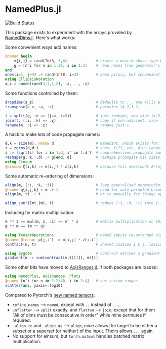 # NamedPlus.jl

[![Build Status](https://travis-ci.org/mcabbott/NamedPlus.jl.svg?branch=master)](https://travis-ci.org/mcabbott/NamedPlus.jl)

This package exists to experiment with the arrays provided by 
[NamedDims.jl](https://github.com/invenia/NamedDims.jl). 
Here's what works:

Some convenient ways add names:
```julia
@named begin
    m{i,j} = rand(Int8, 3,4)             # create a matrix whose type has (:i,:j)
    g = [n^i for n in 1:20, i in 1:3]    # read names from generator's variables
end
ones(i=1, j=4) .+ rand(Int8, i=3)        # base piracy, but convenient.
using EllipsisNotation
a_z = named(rand(4,1,1,2), :a, .., :z)
```

Some functions controlled by them:
```julia
dropdims(a_z)                            # defaults to :_, and kills all of them.
transpose(a_z, :a, :z)                   # permutes (4,2,3,1)

t = split(g, :n => (j=4, k=5))           # just reshape, new size (4,5,3)
join(t, (:i, :k) => :χ)                  # copy if non-adjacent, size (4,15)
rename(m, :i => :z)                      # rename just i
```

A hack to make lots of code propagate names:
```julia
d,k = size(m); @show d                   # NamedInt, which exists for:
z = zeros(d,d')                          # ones, fill, etc, plus ranges:
z .= [sqrt(i) for i in 1:d, i′ in 1:d']  # comprehensions propagate names
reshape(g, k,:,d) .+ g[end, d]           # reshape propagate via sizes, as does:
using Einsum                             
@einsum ζ[i,k] := m[i,j] * z[i,k]        # because this overloads Array{}(undef,...)
```

Some automatic re-ordering of dimensions:
```julia
align(m, (:j, :k, :i))                   # lazy generalised permutedims
@named q{i,j,k} = m .+ t                 # used for auto-permuted broadcasting
align(m, t) .+ t                         # or to manually fix things up

align_sum!(Int.(m), t)                   # reduce (:j, :k, :i) into (:i, :j)
```

Including for matrix multiplication:
```julia
m *ᵃ z == mul(m, z, :i) == m' * z        # matrix multiplication on shared index
g *ᵃ m == (m *ᵃ g)'

using TensorOperations                   # named inputs re-arranged via Strided
@named @tensor p[j,i′] := m[i,j] * z[i,i′]
contract(m, t)                           # shared indices i & j, leaving only k

using Zygote                             # contract defines a gradient
gradient(m -> sum(contract(m,t)[1]), m)[1]
```

Some other bits have moved to [AxisRanges.jl](https://github.com/mcabbott/AxisRanges.jl).
If both packages are loaded:

```julia
using NamedPlus, AxisRanges, Plots
@named [n^i for n in 1:2:40, i in 2:4]   # has custom ranges
scatter(ans, yaxis=:log10)
```

Compared to Pytorch's [new named tensors](https://pytorch.org/docs/stable/named_tensor.html):

* `refine_names` ⟶ `named`, except with `..` instead of `...`.
* `unflatten` ⟶ `split` exactly, and `flatten` ⟶ `join`, except that for them "All of dims must be consecutive in order" while mine permutes if required.
* `.align_to` and `.align_as` ⟶ `align`, mine allows the target to be either a subset or a superset (or neither) of the input. Theirs allows `...` again.
* No support for einsum, but `torch.matmul` handles batched matrix multiplication.
